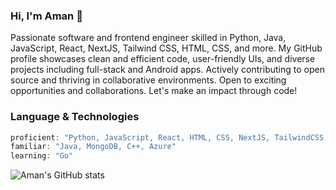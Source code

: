 ### Hi, I'm Aman 👋

<p> Passionate software and frontend engineer skilled in Python, Java, JavaScript, React, NextJS, Tailwind CSS, HTML, CSS, and more. My GitHub profile showcases clean and efficient code, user-friendly UIs, and diverse projects including full-stack and Android apps. Actively contributing to open source and thriving in collaborative environments. Open to exciting opportunities and collaborations. Let's make an impact through code! </p>

### Language & Technologies
```javascript
proficient: "Python, JavaScript, React, HTML, CSS, NextJS, TailwindCSS, SQL, Firebase"
familiar: "Java, MongoDB, C++, Azure"
learning: "Go"
```

![Aman's GitHub stats](https://github-readme-stats.vercel.app/api?username=Amandeep2230&show_icons=true&theme=radical)

